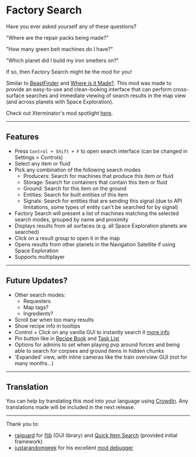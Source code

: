 # Factory Search

Have you ever asked yourself any of these questions?

"Where are the repair packs being made?"

"How many green belt machines do I have?"

"Which planet did I build my iron smelters on?"

If so, then Factory Search might be the mod for you!

Similar to [BeastFinder](https://mods.factorio.com/mod/BeastFinder) and [Where is it Made?](https://mods.factorio.com/mod/WhereIsItMade). This mod was made to provide an easy-to-use and clean-looking interface that can perform cross-surface searches and immediate viewing of search results in the map view (and across planets with Space Exploration).

Check out Xterminator's mod spotlight [here](https://youtu.be/_60XPAT3uas).

-----
## Features

- Press `Control + Shift + F` to open search interface (can be changed in Settings > Controls)
- Select any item or fluid
- Pick any combination of the following search modes
    - Producers: Search for machines that produce this item or fluid
    - Storage: Search for containers that contain this item or fluid
    - Ground: Search for this item on the ground
    - Entities: Search for built entities of this item
    - Signals: Search for entities that are sending this signal (due to API limitations, some types of entity can't be searched for by signal)
- Factory Search will present a list of machines matching the selected search modes, grouped by name and proximity
- Displays results from all surfaces (e.g. all Space Exploration planets are searched)
- Click on a result group to open it in the map
- Opens results from other planets in the Navigation Satellite if using Space Exploration
- Supports multiplayer

-----
## Future Updates?

- Other search modes:
    - Requesters
    - Map tags?
    - Ingredients?
- Scroll bar when too many results
- Show recipe info in tooltips
- Control + Click on any vanilla GUI to instantly search it [more info](https://mods.factorio.com/mod/FactorySearch/discussion/624f5a283f5f6d07cadc196b)
- Pin button like in [Recipe Book](https://mods.factorio.com/mod/RecipeBook) and [Task List](https://mods.factorio.com/mod/TaskList)
- Options for admins to set when playing pvp around forces and being able to search for corpses and ground items in hidden chunks
- 'Expanded' view, with inline cameras like the train overview GUI (not for many months…)

-----
## Translation

You can help by translating this mod into your language using [CrowdIn](https://crowdin.com/project/factorio-mods-localization). Any translations made will be included in the next release.

-----
Thank you to:

- [raiguard](https://mods.factorio.com/user/raiguard) for [flib](https://mods.factorio.com/mod/flib) (GUI library) and [Quick Item Search](https://mods.factorio.com/mod/QuickItemSearch) (provided initial framework)
- [justarandomgeek](https://mods.factorio.com/user/justarandomgeek) for his excellent [mod debugger](https://github.com/justarandomgeek/vscode-factoriomod-debug)